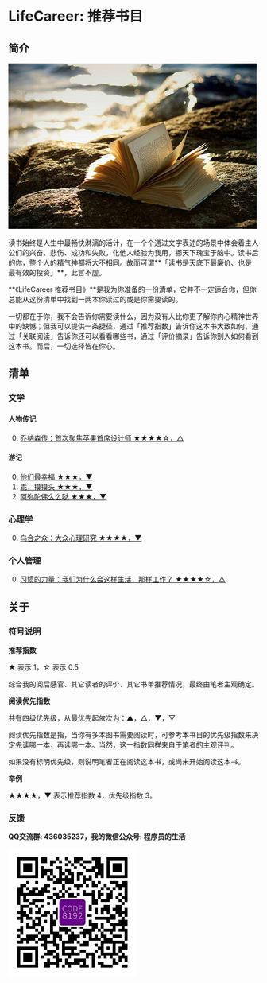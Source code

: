 # LifeCareer: 推荐书目 #

## 简介 ##

![Title](assets/title.jpg)

读书始终是人生中最畅快淋漓的活计，在一个个通过文字表述的场景中体会着主人公们的兴奋、悲伤、成功和失败，化他人经验为我用，挪天下瑰宝于脑中。读书后的你，整个人的精气神都将大不相同。故而可谓**「读书是天底下最廉价、也是最有效的投资」**，此言不虚。

**《LifeCareer 推荐书目》**是我为你准备的一份清单，它并不一定适合你，但你总能从这份清单中找到一两本你读过的或是你需要读的。

一切都在于你，我不会告诉你需要读什么，因为没有人比你更了解你内心精神世界中的缺憾；但我可以提供一条捷径，通过「推荐指数」告诉你这本书大致如何，通过「关联阅读」告诉你还可以看看哪些书，通过「评价摘录」告诉你别人如何看到这本书。而后，一切选择皆在你心。

## 清单 ##

### 文学 ###

#### 人物传记 ####
0. [乔纳森传：首次聚焦苹果首席设计师 ★★★★☆，△][the-genius-behind-apple_s-greatest-products---citicpress-2014]

[the-genius-behind-apple_s-greatest-products---citicpress-2014]: literature/biography/the-genius-behind-apple_s-greatest-products---citicpress-2014.md "乌合之众：大众心理研究"

#### 游记 ####

0. [他们最幸福 ★★★，▼][ta-men-zui-xin-fu---hl&ahp-2013]
0. [乖，摸摸头 ★★★，▼][guai-mo-mo-tou---hl&ahp-2014]
0. [阿弥陀佛么么哒 ★★★，▼][e-mo-tuo-fo-me-me-da---hl&ahp-2015]

[ta-men-zui-xin-fu---hl&ahp-2013]: literature/travels/ta-men-zui-xin-fu---hl&ahp-2013.md "他们最幸福"
[guai-mo-mo-tou---hl&ahp-2014]: literature/travels/guai-mo-mo-tou---hl&ahp-2014.md "乖，摸摸头"
[e-mo-tuo-fo-me-me-da---hl&ahp-2015]: literature/travels/e-mo-tuo-fo-me-me-da---hl&ahp-2015.md "阿弥陀佛么么哒"

### 心理学 ###
0. [乌合之众：大众心理研究 ★★★★，▼][a-study-of-the-popular-mind---cctpress-2014]

[a-study-of-the-popular-mind---cctpress-2014]: psychology/a-study-of-the-popular-mind---cctpress-2014.md "乌合之众：大众心理研究"

### 个人管理 ###
0. [习惯的力量：我们为什么会这样生活，那样工作？ ★★★★☆，△][the-power-of-habit---citicpress-2013]

[the-power-of-habit---citicpress-2013]: personnel-management/the-power-of-habit---citicpress-2013.md "习惯的力量：我们为什么会这样生活，那样工作？"

## 关于 ##

### 符号说明 ###

**推荐指数**

★ 表示 1，☆ 表示 0.5

综合我的阅后感官、其它读者的评价、其它书单推荐情况，最终由笔者主观确定。

**阅读优先指数**

共有四级优先级，从最优先起依次为：▲，△，▼，▽

阅读优先指数是指，当你有多本图书需要阅读时，可参考本书目的优先级指数来决定先读哪一本，再读哪一本。当然，这一指数同样来自于笔者的主观评判。

如果没有标明优先级，则说明笔者正在阅读这本书，或尚未开始阅读这本书。

**举例**

★★★★，▼ 表示推荐指数 4，优先级指数 3。

### 反馈 ###

**QQ交流群: 436035237，我的微信公众号: 程序员的生活**

![程序员的生活](wechat.jpg "程序员的生活")
